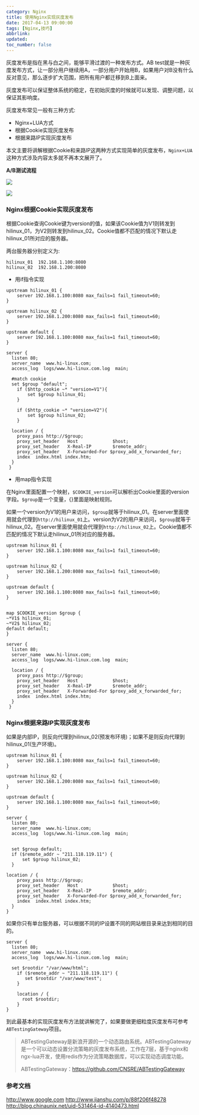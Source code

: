 ```yaml
---
category: Nginx
title: 使用Nginx实现灰度发布
date: 2017-04-13 09:00:00
tags: [Nginx,技巧]
abbrlink:
updated:
toc_number: false
---
```


灰度发布是指在黑与白之间，能够平滑过渡的一种发布方式。AB test就是一种灰度发布方式，让一部分用户继续用A，一部分用户开始用B，如果用户对B没有什么反对意见，那么逐步扩大范围，把所有用户都迁移到B上面来。

灰度发布可以保证整体系统的稳定，在初始灰度的时候就可以发现、调整问题，以保证其影响度。

灰度发布常见一般有三种方式:

- Nginx+LUA方式
- 根据Cookie实现灰度发布
- 根据来路IP实现灰度发布

本文主要将讲解根据Cookie和来路IP这两种方式实现简单的灰度发布，`Nginx+LUA`这种方式涉及内容太多就不再本文展开了。

<!-- more -->

**A/B测试流程**

![](https://www.hi-linux.com/img/linux/abtest1.png)

![](https://www.hi-linux.com/img/linux/abtest2.png)

### Nginx根据Cookie实现灰度发布

根据Cookie查询Cookie键为version的值，如果该Cookie值为V1则转发到hilinux_01，为V2则转发到hilinux_02。Cookie值都不匹配的情况下默认走hilinux_01所对应的服务器。

两台服务器分别定义为:

```
hilinux_01  192.168.1.100:8080
hilinux_02  192.168.1.200:8080
```

- 用if指令实现

```
upstream hilinux_01 {
    server 192.168.1.100:8080 max_fails=1 fail_timeout=60;
}

upstream hilinux_02 {
    server 192.168.1.200:8080 max_fails=1 fail_timeout=60;
}

upstream default {
    server 192.168.1.100:8080 max_fails=1 fail_timeout=60;
}

server {
  listen 80;
  server_name  www.hi-linux.com;
  access_log  logs/www.hi-linux.com.log  main;

  #match cookie
  set $group "default";
    if ($http_cookie ~* "version=V1"){
        set $group hilinux_01;
    }

    if ($http_cookie ~* "version=V2"){
        set $group hilinux_02;
    }

  location / {                       
    proxy_pass http://$group;
    proxy_set_header   Host             $host;
    proxy_set_header   X-Real-IP        $remote_addr;
    proxy_set_header   X-Forwarded-For $proxy_add_x_forwarded_for;
    index  index.html index.htm;
  }
 }
 ```

- 用map指令实现

在Nginx里面配置一个映射，`$COOKIE_version`可以解析出Cookie里面的version字段。`$group`是一个变量，{}里面是映射规则。

如果一个version为V1的用户来访问，`$group`就等于hilinux_01。在server里面使用就会代理到`http://hilinux_01`上。version为V2的用户来访问，`$group`就等于hilinux_02。在server里面使用就会代理到`http://hilinux_02`上。Cookie值都不匹配的情况下默认走hilinux_01所对应的服务器。

```
upstream hilinux_01 {
    server 192.168.1.100:8080 max_fails=1 fail_timeout=60;
}

upstream hilinux_02 {
    server 192.168.1.200:8080 max_fails=1 fail_timeout=60;
}

upstream default {
    server 192.168.1.100:8080 max_fails=1 fail_timeout=60;
}


map $COOKIE_version $group {
~*V1$ hilinux_01;
~*V2$ hilinux_02;
default default;
}

server {
  listen 80;
  server_name  www.hi-linux.com;
  access_log  logs/www.hi-linux.com.log  main;

  location / {                       
    proxy_pass http://$group;
    proxy_set_header   Host             $host;
    proxy_set_header   X-Real-IP        $remote_addr;
    proxy_set_header   X-Forwarded-For $proxy_add_x_forwarded_for;
    index  index.html index.htm;
  }
 }
```

### Nginx根据来路IP实现灰度发布

如果是内部IP，则反向代理到hilinux_02(预发布环境)；如果不是则反向代理到hilinux_01(生产环境)。

```
upstream hilinux_01 {
    server 192.168.1.100:8080 max_fails=1 fail_timeout=60;
}

upstream hilinux_02 {
    server 192.168.1.200:8080 max_fails=1 fail_timeout=60;
}

upstream default {
    server 192.168.1.100:8080 max_fails=1 fail_timeout=60;
}

server {
  listen 80;
  server_name  www.hi-linux.com;
  access_log  logs/www.hi-linux.com.log  main;


  set $group default;
  if ($remote_addr ~ "211.118.119.11") {
      set $group hilinux_02;
  }

location / {                       
    proxy_pass http://$group;
    proxy_set_header   Host             $host;
    proxy_set_header   X-Real-IP        $remote_addr;
    proxy_set_header   X-Forwarded-For $proxy_add_x_forwarded_for;
    index  index.html index.htm;
  }
}
```

如果你只有单台服务器，可以根据不同的IP设置不同的网站根目录来达到相同的目的。

```
server {
  listen 80;
  server_name  www.hi-linux.com;
  access_log  logs/www.hi-linux.com.log  main;

  set $rootdir "/var/www/html";
    if ($remote_addr ~ "211.118.119.11") {
       set $rootdir "/var/www/test";
    }

    location / {
      root $rootdir;
    }
}
```

到此最基本的实现灰度发布方法就讲解完了，如果要做更细粒度灰度发布可参考`ABTestingGateway`项目。

> ABTestingGateway是新浪开源的一个动态路由系统。ABTestingGateway是一个可以动态设置分流策略的灰度发布系统，工作在7层，基于nginx和ngx-lua开发，使用redis作为分流策略数据库，可以实现动态调度功能。
>
> ABTestingGateway：https://github.com/CNSRE/ABTestingGateway

###  参考文档

http://www.google.com
http://www.jianshu.com/p/88f206f48278
http://blog.chinaunix.net/uid-531464-id-4140473.html
